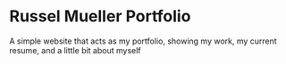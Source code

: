 # Russel Mueller Portfolio 
  A simple website that acts as my portfolio, showing my work, my current resume, and a little bit about myself

